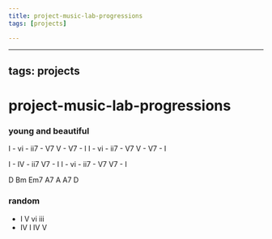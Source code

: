 ```yaml
---
title: project-music-lab-progressions
tags: [projects]

---
```


---
tags: projects
---

# project-music-lab-progressions

### young and beautiful
I - vi - ii7 - V7
V - V7 - I
I - vi - ii7 - V7
V - V7 - I

I - IV - ii7
V7 - I
I - vi - ii7 - V7
V7 - I

D Bm Em7 A7
A A7 D


### random

-  I V vi iii
- IV I IV  V

